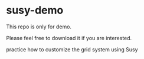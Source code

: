 susy-demo
=========
This repo is only for demo.

Please feel free to download it if you are interested.

practice how to customize the grid system using Susy
